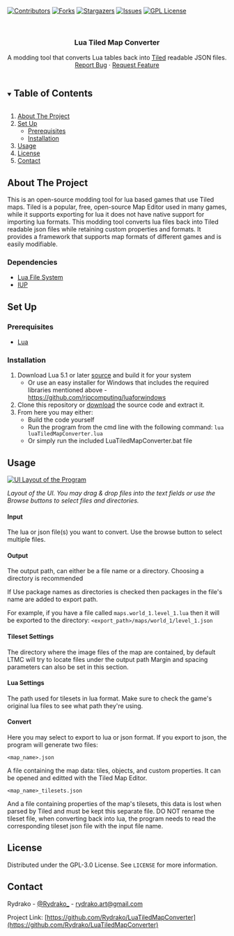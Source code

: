 [![Contributors][contributors-shield]][contributors-url]
[![Forks][forks-shield]][forks-url]
[![Stargazers][stars-shield]][stars-url]
[![Issues][issues-shield]][issues-url]
[![GPL License][license-shield]][license-url]

<br />
<p align="center">
  <h3 align="center">Lua Tiled Map Converter</h3>

  <p align="center">
    A modding tool that converts Lua tables back into <a href="https://www.mapeditor.org/">Tiled</a> readable JSON files.
    <br />
    <a href="https://github.com/Rydrako/LuaTiledMapConverter/issues">Report Bug</a>
    ·
    <a href="https://github.com/Rydrako/LuaTiledMapConverter/issues">Request Feature</a>
  </p>
</p>



<!-- TABLE OF CONTENTS -->
<details open="open">
  <summary><h2 style="display: inline-block">Table of Contents</h2></summary>
  <ol>
    <li>
      <a href="#about-the-project">About The Project</a>
    </li>
    <li>
      <a href="#set-up">Set Up</a>
      <ul>
        <li><a href="#prerequisites">Prerequisites</a></li>
        <li><a href="#installation">Installation</a></li>
      </ul>
    </li>
    <li><a href="#usage">Usage</a></li>
    <li><a href="#license">License</a></li>
    <li><a href="#contact">Contact</a></li>
  </ol>
</details>



<!-- ABOUT THE PROJECT -->
## About The Project

This is an open-source modding tool for lua based games that use Tiled maps.
Tiled is a popular, free, open-source Map Editor used in many games, while it supports exporting for lua it does not have native support for importing lua formats. This modding tool converts lua files back into Tiled readable json files while retaining custom properties and formats. It provides a framework that supports map formats of different games and is easily modifiable.

### Dependencies

* [Lua File System](https://keplerproject.github.io/luafilesystem/)
* [IUP](https://www.tecgraf.puc-rio.br/iup/)



<!-- GETTING STARTED -->
## Set Up

### Prerequisites

* [Lua](https://www.lua.org)

### Installation

1. Download Lua 5.1 or later [source](http://www.lua.org/ftp/) and build it for your system
    - Or use an easy installer for Windows that includes the required libraries mentioned above - https://github.com/rjpcomputing/luaforwindows
2. Clone this repository or [download](https://github.com/Rydrako/LuaTiledMapConverter/archive/refs/heads/main.zip) the source code and extract it.
3. From here you may either:
    - Build the code yourself
    - Run the program from the cmd line with the following command: ``` lua luaTiledMapConverter.lua ```
    - Or simply run the included LuaTiledMapConverter.bat file

<!-- USAGE EXAMPLES -->
## Usage

<a href="https://i.imgur.com/Ehif3lT.png">
    <img src="https://i.imgur.com/Ehif3lT.png" alt="UI Layout of the Program">
</a>

*Layout of the UI. You may drag & drop files into the text fields or use the Browse buttons to select files and directories.*

#### Input

The lua or json file(s) you want to convert. Use the browse button to select multiple files.

#### Output

The output path, can either be a file name or a directory. Choosing a directory is recommended

If Use package names as directories is checked then packages in the file's name are added to export path. 

For example, if you have a file called ```maps.world_1.level_1.lua``` then it will be exported to the directory: ```<export_path>/maps/world_1/level_1.json```

#### Tileset Settings

The directory where the image files of the map are contained, by default LTMC will try to locate files under the output path
Margin and spacing parameters can also be set in this section.

#### Lua Settings

The path used for tilesets in lua format. Make sure to check the game's original lua files to see what path they're using.

#### Convert

Here you may select to export to lua or json format. If you export to json, the program will generate two files:
```
<map_name>.json
```
A file containing the map data: tiles, objects, and custom properties. It can be opened and editted with the Tiled Map Editor.
```
<map_name>_tilesets.json
```
And a file containing properties of the map's tilesets, this data is lost when parsed by Tiled and must be kept this separate file. DO NOT rename the tileset file, when converting back into lua, the program needs to read the corresponding tileset json file with the input file name.


<!-- LICENSE -->
## License

Distributed under the GPL-3.0 License. See `LICENSE` for more information.



<!-- CONTACT -->
## Contact

Rydrako - [@Rydrako_](https://twitter.com/Rydrako_) - rydrako.art@gmail.com

Project Link: [https://github.com/Rydrako/LuaTiledMapConverter](https://github.com/Rydrako/LuaTiledMapConverter)



<!-- MARKDOWN LINKS & IMAGES -->
<!-- https://www.markdownguide.org/basic-syntax/#reference-style-links -->
[contributors-shield]: https://img.shields.io/github/contributors/Rydrako/LuaTiledMapConverter.svg?style=for-the-badge
[contributors-url]: https://github.com/Rydrako/LuaTiledMapConverter/graphs/contributors
[forks-shield]: https://img.shields.io/github/forks/Rydrako/LuaTiledMapConverter.svg?style=for-the-badge
[forks-url]: https://github.com/Rydrako/LuaTiledMapConverter/network/members
[stars-shield]: https://img.shields.io/github/stars/Rydrako/LuaTiledMapConverter.svg?style=for-the-badge
[stars-url]: https://github.com/Rydrako/LuaTiledMapConverter/stargazers
[issues-shield]: https://img.shields.io/github/issues/Rydrako/LuaTiledMapConverter.svg?style=for-the-badge
[issues-url]: https://github.com/Rydrako/LuaTiledMapConverter/issues
[license-shield]: https://img.shields.io/github/license/Rydrako/LuaTiledMapConverter.svg?style=for-the-badge
[license-url]: https://github.com/Rydrako/LuaTiledMapConverter/blob/master/LICENSE.txt
[linkedin-shield]: https://img.shields.io/badge/-LinkedIn-black.svg?style=for-the-badge&logo=linkedin&colorB=555
[linkedin-url]: https://linkedin.com/in/Rydrako
